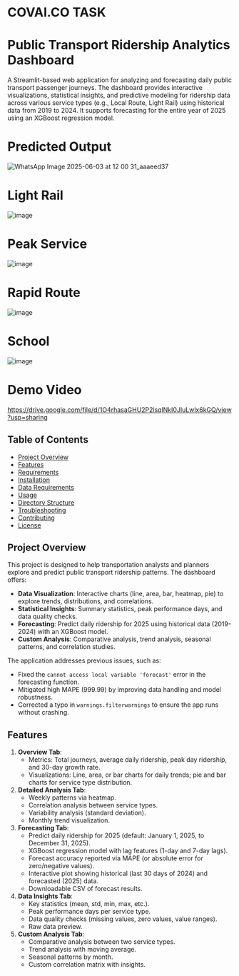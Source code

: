 # COVAI.CO TASK
# Public Transport Ridership Analytics Dashboard

A Streamlit-based web application for analyzing and forecasting daily public transport passenger journeys. The dashboard provides interactive visualizations, statistical insights, and predictive modeling for ridership data across various service types (e.g., Local Route, Light Rail) using historical data from 2019 to 2024. It supports forecasting for the entire year of 2025 using an XGBoost regression model.

# Predicted Output 

![WhatsApp Image 2025-06-03 at 12 00 31_aaaeed37](https://github.com/user-attachments/assets/5b8dff28-7144-429b-9d03-f2277bb127ba)

# Light Rail

![image](https://github.com/user-attachments/assets/bb09b551-fc50-42e7-bcf0-1d73d40b69d5)

# Peak Service

![image](https://github.com/user-attachments/assets/597ceb7b-e5f6-43b8-8144-859c2950cf03)

# Rapid Route

![image](https://github.com/user-attachments/assets/7bf161a8-d7b4-4f25-aed8-51f7693ec0e1)

# School 

![image](https://github.com/user-attachments/assets/e50b5c60-dd7e-46f9-ba17-24be99001ca4)



# Demo Video
https://drive.google.com/file/d/1O4rhasaGHU2P2lsqlNkI0JluLwlx6kGQ/view?usp=sharing



## Table of Contents
- [Project Overview](#project-overview)
- [Features](#features)
- [Requirements](#requirements)
- [Installation](#installation)
- [Data Requirements](#data-requirements)
- [Usage](#usage)
- [Directory Structure](#directory-structure)
- [Troubleshooting](#troubleshooting)
- [Contributing](#contributing)
- [License](#license)

## Project Overview
This project is designed to help transportation analysts and planners explore and predict public transport ridership patterns. The dashboard offers:
- **Data Visualization**: Interactive charts (line, area, bar, heatmap, pie) to explore trends, distributions, and correlations.
- **Statistical Insights**: Summary statistics, peak performance days, and data quality checks.
- **Forecasting**: Predict daily ridership for 2025 using historical data (2019-2024) with an XGBoost model.
- **Custom Analysis**: Comparative analysis, trend analysis, seasonal patterns, and correlation studies.

The application addresses previous issues, such as:
- Fixed the `cannot access local variable 'forecast'` error in the forecasting function.
- Mitigated high MAPE (999.99) by improving data handling and model robustness.
- Corrected a typo in `warnings.filterwarnings` to ensure the app runs without crashing.

## Features
1. **Overview Tab**:
   - Metrics: Total journeys, average daily ridership, peak day ridership, and 30-day growth rate.
   - Visualizations: Line, area, or bar charts for daily trends; pie and bar charts for service type distribution.
2. **Detailed Analysis Tab**:
   - Weekly patterns via heatmap.
   - Correlation analysis between service types.
   - Variability analysis (standard deviation).
   - Monthly trend visualization.
3. **Forecasting Tab**:
   - Predict daily ridership for 2025 (default: January 1, 2025, to December 31, 2025).
   - XGBoost regression model with lag features (1-day and 7-day lags).
   - Forecast accuracy reported via MAPE (or absolute error for zero/negative values).
   - Interactive plot showing historical (last 30 days of 2024) and forecasted (2025) data.
   - Downloadable CSV of forecast results.
4. **Data Insights Tab**:
   - Key statistics (mean, std, min, max, etc.).
   - Peak performance days per service type.
   - Data quality checks (missing values, zero values, value ranges).
   - Raw data preview.
5. **Custom Analysis Tab**:
   - Comparative analysis between two service types.
   - Trend analysis with moving average.
   - Seasonal patterns by month.
   - Custom correlation matrix with insights.
